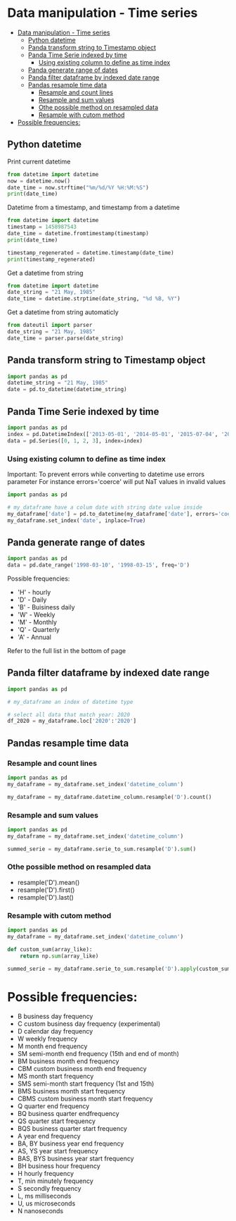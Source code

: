 # Data manipulation - Time series

- [Data manipulation - Time series](#data-manipulation---time-series)
  * [Python datetime](#python-datetime)
  * [Panda transform string to Timestamp object](#panda-transform-string-to-timestamp-object)
  * [Panda Time Serie indexed by time](#panda-time-serie-indexed-by-time)
    + [Using existing column to define as time index](#using-existing-column-to-define-as-time-index)
  * [Panda generate range of dates](#panda-generate-range-of-dates)
  * [Panda filter dataframe by indexed date range](#panda-filter-dataframe-by-indexed-date-range)
  * [Pandas resample time data](#pandas-resample-time-data)
    + [Resample and count lines](#resample-and-count-lines)
    + [Resample and sum values](#resample-and-sum-values)
    + [Othe possible method on resampled data](#othe-possible-method-on-resampled-data)
    + [Resample with cutom method](#resample-with-cutom-method)
- [Possible frequencies:](#possible-frequencies-)

## Python datetime

Print current datetime

```python
from datetime import datetime
now = datetime.now()
date_time = now.strftime("%m/%d/%Y %H:%M:%S")
print(date_time)
```
Datetime from a timestamp, and timestamp from a datetime

```python
from datetime import datetime
timestamp = 1458987543
date_time = datetime.fromtimestamp(timestamp)
print(date_time)

timestamp_regenerated = datetime.timestamp(date_time)
print(timestamp_regenerated)
```

Get a datetime from string

```python
from datetime import datetime
date_string = "21 May, 1985"
date_time = datetime.strptime(date_string, "%d %B, %Y")
```

Get a datetime from string automaticly

```python
from dateutil import parser
date_string = "21 May, 1985"
date_time = parser.parse(date_string)
```

## Panda transform string to Timestamp object

```python
import pandas as pd
datetime_string = "21 May, 1985"
date = pd.to_datetime(datetime_string)
```

## Panda Time Serie indexed by time

```python
import pandas as pd
index = pd.DatetimeIndex(['2013-05-01', '2014-05-01', '2015-07-04', '2016-05-01'])
data = pd.Series([0, 1, 2, 3], index=index)
```

### Using existing column to define as time index

Important: To prevent errors while converting to datetime use errors parameter
For instance errors='coerce' will put NaT values in invalid values

```python
import pandas as pd

# my_dataframe have a colum date with string date value inside
my_dataframe['date'] = pd.to_datetime(my_dataframe['date'], errors='coerce')
my_dataframe.set_index('date', inplace=True)
```

## Panda generate range of dates

```python
import pandas as pd
data = pd.date_range('1998-03-10', '1998-03-15', freq='D')
```
Possible frequencies:

* 'H' - hourly
* 'D' - Daily
* 'B' - Buisiness daily
* 'W' - Weekly
* 'M' - Monthly
* 'Q' - Quarterly
* 'A' - Annual

Refer to the full list in the bottom of page

## Panda filter dataframe by indexed date range

```python
import pandas as pd

# my_dataframe an index of datetime type

# select all data that match year: 2020
df_2020 = my_dataframe.loc['2020':'2020']
```

## Pandas resample time data

### Resample and count lines

```python
import pandas as pd
my_dataframe = my_dataframe.set_index('datetime_column')

my_dataframe = my_dataframe.datetime_column.resample('D').count() 
```

### Resample and sum values

```python
import pandas as pd
my_dataframe = my_dataframe.set_index('datetime_column')

summed_serie = my_dataframe.serie_to_sum.resample('D').sum() 
```

### Othe possible method on resampled data

* resample('D').mean()
* resample('D').first()
* resample('D').last()

### Resample with cutom method

```python
import pandas as pd
my_dataframe = my_dataframe.set_index('datetime_column')

def custom_sum(array_like):
    return np.sum(array_like)

summed_serie = my_dataframe.serie_to_sum.resample('D').apply(custom_sum)
```

# Possible frequencies:

* B         business day frequency
* C         custom business day frequency (experimental)
* D         calendar day frequency
* W         weekly frequency
* M         month end frequency
* SM        semi-month end frequency (15th and end of month)
* BM        business month end frequency
* CBM       custom business month end frequency
* MS        month start frequency
* SMS       semi-month start frequency (1st and 15th)
* BMS       business month start frequency
* CBMS      custom business month start frequency
* Q         quarter end frequency
* BQ        business quarter endfrequency
* QS        quarter start frequency
* BQS       business quarter start frequency
* A         year end frequency
* BA, BY    business year end frequency
* AS, YS    year start frequency
* BAS, BYS  business year start frequency
* BH        business hour frequency
* H         hourly frequency
* T, min    minutely frequency
* S         secondly frequency
* L, ms     milliseconds
* U, us     microseconds
* N         nanoseconds